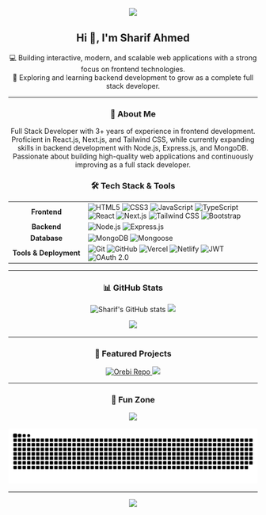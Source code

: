 <!-- Header Banner -->
<p align="center">
  <img src="https://capsule-render.vercel.app/api?type=waving&color=gradient&height=200&section=header&text=Sharif%20Ahmed%20🚀&fontSize=45&fontAlignY=35&animation=twinkling&desc=Full%20Stack%20Developer%20&descAlignY=55&descAlign=50" />
</p>

<!-- Intro Section -->
<h2 align="center">Hi 👋, I'm Sharif Ahmed</h2>
<p align="center">
💻 Building interactive, modern, and scalable web applications with a strong focus on frontend technologies.<br>
🚀 Exploring and learning backend development to grow as a complete full stack developer.
</p>

---
<!-- About Me Section -->
<h3 align="center">💼 About Me</h3>

<p align="center">
Full Stack Developer with 3+ years of experience in frontend development. Proficient in React.js, Next.js, and Tailwind CSS, while currently expanding skills in backend development with Node.js, Express.js, and MongoDB. Passionate about building high-quality web applications and continuously improving as a full stack developer.
</p>



<!-- Skills Section -->
<h3 align="center">🛠️ Tech Stack & Tools</h3>


<table>
  <tr>
    <td align="center" width="140px"><strong>Frontend</strong></td>
    <td>
      <img src="https://img.shields.io/badge/HTML5-E34F26?style=for-the-badge&logo=html5&logoColor=white" alt="HTML5">
      <img src="https://img.shields.io/badge/CSS3-1572B6?style=for-the-badge&logo=css3&logoColor=white" alt="CSS3">
      <img src="https://img.shields.io/badge/JavaScript-F7DF1E?style=for-the-badge&logo=javascript&logoColor=black" alt="JavaScript">
      <img src="https://img.shields.io/badge/TypeScript-3178C6?style=for-the-badge&logo=typescript&logoColor=white" alt="TypeScript">
      <img src="https://img.shields.io/badge/React-61DAFB?style=for-the-badge&logo=react&logoColor=black" alt="React">
      <img src="https://img.shields.io/badge/Next.js-000000?style=for-the-badge&logo=nextdotjs&logoColor=white" alt="Next.js">
      <img src="https://img.shields.io/badge/Tailwind_CSS-06B6D4?style=for-the-badge&logo=tailwindcss&logoColor=white" alt="Tailwind CSS">
      <img src="https://img.shields.io/badge/Bootstrap-7952B3?style=for-the-badge&logo=bootstrap&logoColor=white" alt="Bootstrap">
       </td>
  </tr>
  <tr>
    <td align="center"><strong>Backend</strong></td>
    <td>
      <img src="https://img.shields.io/badge/Node.js-339933?style=for-the-badge&logo=node.js&logoColor=white" alt="Node.js">
      <img src="https://img.shields.io/badge/Express.js-000000?style=for-the-badge&logo=express&logoColor=white" alt="Express.js">
    </td>
  </tr>
  <tr>
    <td align="center"><strong>Database</strong></td>
    <td>
      <img src="https://img.shields.io/badge/MongoDB-47A248?style=for-the-badge&logo=mongodb&logoColor=white" alt="MongoDB">
      <img src="https://img.shields.io/badge/Mongoose-880000?style=for-the-badge&logo=mongoose&logoColor=white" alt="Mongoose">
    </td>
  </tr>
  <tr>
    <td align="center"><strong>Tools & Deployment</strong></td>
    <td>
      <img src="https://img.shields.io/badge/Git-F05032?style=for-the-badge&logo=git&logoColor=white" alt="Git">
      <img src="https://img.shields.io/badge/GitHub-181717?style=for-the-badge&logo=github&logoColor=white" alt="GitHub">
      <img src="https://img.shields.io/badge/Vercel-000000?style=for-the-badge&logo=vercel&logoColor=white" alt="Vercel">
      <img src="https://img.shields.io/badge/Netlify-00C7B7?style=for-the-badge&logo=netlify&logoColor=white" alt="Netlify">
      <img src="https://img.shields.io/badge/JWT-000000?style=for-the-badge&logo=jsonwebtokens&logoColor=white" alt="JWT">
      <img src="https://img.shields.io/badge/OAuth_2.0-24292E?style=for-the-badge&logo=oauth&logoColor=white" alt="OAuth 2.0">
    </td>
  </tr>
</table>

---

<!-- Stats Section -->
<h3 align="center">📊 GitHub Stats</h3>

<p align="center">
  <img src="https://github-readme-stats.vercel.app/api?username=SharifAhmed&show_icons=true&theme=radical" alt="Sharif's GitHub stats" height="160"/>
  <img src="https://github-readme-streak-stats.herokuapp.com/?user=SharifAhmed&theme=radical" height="160"/>
</p>

<p align="center">
  <img src="https://github-readme-stats.vercel.app/api/top-langs/?username=SharifAhmed&layout=compact&theme=radical" height="160"/>
</p>

---

<!-- Project Showcase -->
<h3 align="center" >🚀 Featured Projects</h3>


<p  align="center"  >
  <a href="https://github.com/sharifstack/Orebi">
    <img src="https://github.com/user-attachments/assets/8b1d712e-dffc-4a0a-903d-3621ab531c8f" alt="Orebi Repo" />


  </a>
  <a href="https://github.com/sharifstack/GERICHT---RESTURENT-WEBSITE">
    <img src="https://github.com/user-attachments/assets/ca398c7d-b13f-466f-a498-e5b3a9c802bb" />
  </a>
</p>

---

<!-- Fun Section -->
<h3 align="center">🎉 Fun Zone</h3>

<p align="center">
  <img src="https://quotes-github-readme.vercel.app/api?type=horizontal&theme=radical"/>
</p>

<p align="center">
  <img src="https://raw.githubusercontent.com/Platane/snk/output/github-contribution-grid-snake.svg" alt="snake animation"/>
</p>

---

<!-- Footer -->
<p align="center">
  <img src="https://capsule-render.vercel.app/api?type=waving&color=gradient&height=120&section=footer"/>
</p>
